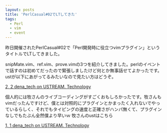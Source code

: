 ```yaml
---
layout: posts
title: 'PerlCasual#02でLTしてきた'
tags: 
  - Perl
  - vim
  - event
---
```


昨日開催されたPerlCasual#02で「Perl開発時に役立つvimプラグイン」というタイトルでLTしてきました。

snipMate.vim、ref.vim、prove.vimの3つを紹介してきました。perlのイベントで話すのは初めてだったので緊張しましたけど何とか無事話せてよかったです。ustが以下にあがってるみたいなので見たい方はどうぞ。

[2, 2 dena_tech on USTREAM. Technology](http://www.ustream.tv/recorded/6336101)

個人的には牧さんのライブコーディングがすごくおもしろかったです。牧さんもvimだったんですけど、僕とは対照的にプラグインとかまったく入れないでやっているらしく、それでもタイピングの速度と正確さがハンパ無くて、プラグインなしでもたぶん全然僕より早いｗ 牧さんのustはこちら

[1, 1 dena_tech on USTREAM. Technology](http://www.ustream.tv/recorded/6335563)
